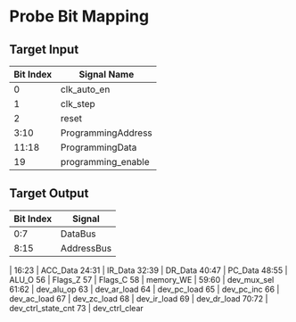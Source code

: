 # Probe Bit Mapping

## Target Input

Bit Index | Signal Name
-|-
0 | clk_auto_en
1 | clk_step
2 | reset
3:10 | ProgrammingAddress
11:18 | ProgrammingData
19 | programming_enable


## Target Output

Bit Index | Signal
-|-
0:7 | DataBus
8:15 | AddressBus
|
16:23 | ACC_Data
24:31 | IR_Data
32:39 | DR_Data
40:47 | PC_Data
48:55 | ALU_O
56 | Flags_Z
57 | Flags_C
58 | memory_WE
|
59:60 | dev_mux_sel
61:62 | dev_alu_op
63 | dev_ar_load
64 | dev_pc_load
65 | dev_pc_inc
66 | dev_ac_load
67 | dev_zc_load
68 | dev_ir_load
69 | dev_dr_load
70:72 | dev_ctrl_state_cnt
73 | dev_ctrl_clear